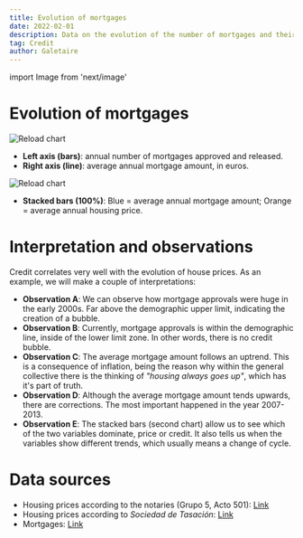 ```yaml
---
title: Evolution of mortgages
date: 2022-02-01
description: Data on the evolution of the number of mortgages and their average amount. Credit correlates very well with the evolution of house prices.
tag: Credit
author: Galetaire
---
```


import Image from 'next/image'

# Evolution of mortgages

![Reload chart](/images/credit.png)

- **Left axis (bars)**: annual number of mortgages approved and released.
- **Right axis (line)**: average annual mortgage amount, in euros.

![Reload chart](/images/credit2.png)

- **Stacked bars (100%)**: Blue = average annual mortgage amount; Orange = average annual housing price.

# Interpretation and observations

Credit correlates very well with the evolution of house prices. As an example, we will make a couple of interpretations:

- **Observation A**: We can observe how mortgage approvals were huge in the early 2000s. Far above the demographic upper limit, indicating the creation of a bubble.
- **Observation B**: Currently, mortgage approvals is within the demographic line, inside of the lower limit zone. In other words, there is no credit bubble.
- **Observation C**: The average mortgage amount follows an uptrend. This is a consequence of inflation, being the reason why within the general collective there is the thinking of _"housing always goes up"_, which has it's part of truth.
- **Observation D**: Although the average mortgage amount tends upwards, there are corrections. The most important happened in the year 2007-2013.
- **Observation E**: The stacked bars (second chart) allow us to see which of the two variables dominate, price or credit. It also tells us when the variables show different trends, which usually means a change of cycle.

# Data sources

- Housing prices according to the notaries (Grupo 5, Acto 501): [Link](http://www.notariado.org/liferay/web/cien/estadisticas-al-completo)
- Housing prices according to _Sociedad de Tasación_: [Link](https://www.st-tasacion.es/informe-de-tendencias-digital/)
- Mortgages: [Link](https://www.ine.es/dyngs/INEbase/es/operacion.htm?c=Estadistica_C&cid=1254736170236&menu=resultados&idp=1254735576757#!tabs-1254736158259)
